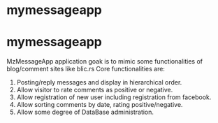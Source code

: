 # mymessageapp
# mymessageapp
MzMessageApp application goak is to mimic some functionalities of blog/comment sites like blic.rs
Core functionalities are:
1. Posting/reply messages and display in hierarchical order.
2. Allow visitor to rate comments as positive or negative.
3. Allow registration of new user including registration from facebook.
4. Allow sorting comments by date, rating positive/negative.
5. Allow some degree of DataBase administration. 
